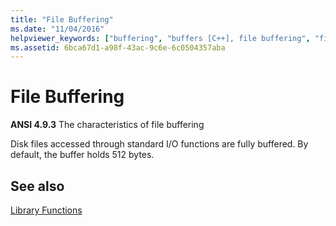 ```yaml
---
title: "File Buffering"
ms.date: "11/04/2016"
helpviewer_keywords: ["buffering", "buffers [C++], file buffering", "files [C++], buffering"]
ms.assetid: 6bca67d1-a98f-43ac-9c6e-6c0504357aba
---
```

# File Buffering

**ANSI 4.9.3** The characteristics of file buffering

Disk files accessed through standard I/O functions are fully buffered. By default, the buffer holds 512 bytes.

## See also

[Library Functions](../c-language/library-functions.md)
